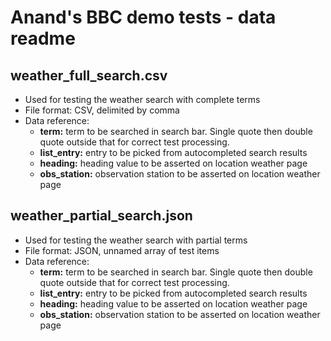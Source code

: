 # Anand's BBC demo tests - data readme

## weather_full_search.csv
- Used for testing the weather search with complete terms
- File format: CSV, delimited by comma
- Data reference: 
    - **term:** term to be searched in search bar. Single quote then double quote outside that for correct test processing.
    - **list_entry:** entry to be picked from autocompleted search results
    - **heading:** heading value to be asserted on location weather page
    - **obs_station:** observation station to be asserted on location weather page

## weather_partial_search.json
- Used for testing the weather search with partial terms
- File format: JSON, unnamed array of test items
- Data reference:
    - **term:** term to be searched in search bar. Single quote then double quote outside that for correct test processing.
    - **list_entry:** entry to be picked from autocompleted search results
    - **heading:** heading value to be asserted on location weather page
    - **obs_station:** observation station to be asserted on location weather page